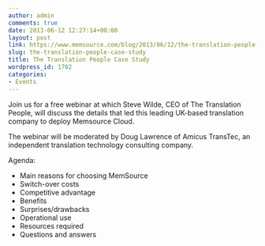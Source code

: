 ```yaml
---
author: admin
comments: true
date: 2013-06-12 12:27:14+00:00
layout: post
link: https://www.memsource.com/blog/2013/06/12/the-translation-people-case-study/
slug: the-translation-people-case-study
title: The Translation People Case Study
wordpress_id: 1702
categories:
- Events
---
```


Join us for a free webinar at which Steve Wilde, CEO of The Translation People, will discuss the details that led this leading UK-based translation company to deploy Memsource Cloud.<!-- more -->

The webinar will be moderated by Doug Lawrence of Amicus TransTec, an independent translation technology consulting company.

Agenda:
- Main reasons for choosing MemSource
- Switch-over costs
- Competitive advantage
- Benefits
- Surprises/drawbacks
- Operational use
- Resources required
- Questions and answers
